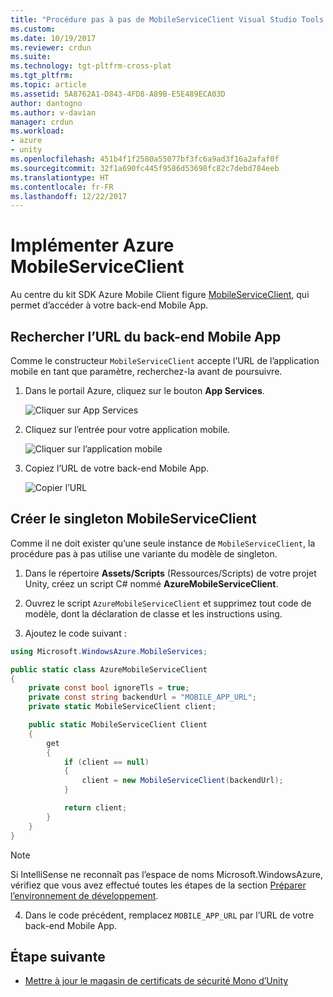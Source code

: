 ```yaml
---
title: "Procédure pas à pas de MobileServiceClient Visual Studio Tools pour Unity Azure| Microsoft Docs"
ms.custom: 
ms.date: 10/19/2017
ms.reviewer: crdun
ms.suite: 
ms.technology: tgt-pltfrm-cross-plat
ms.tgt_pltfrm: 
ms.topic: article
ms.assetid: 5A8762A1-D843-4FD8-A89B-E5E489ECA03D
author: dantogno
ms.author: v-davian
manager: crdun
ms.workload:
- azure
- unity
ms.openlocfilehash: 451b4f1f2580a55077bf3fc6a9ad3f16a2afaf0f
ms.sourcegitcommit: 32f1a690fc445f9586d53698fc82c7debd784eeb
ms.translationtype: HT
ms.contentlocale: fr-FR
ms.lasthandoff: 12/22/2017
---
```

# <a name="implement-the-azure-mobileserviceclient"></a>Implémenter Azure MobileServiceClient

Au centre du kit SDK Azure Mobile Client figure <a href="https://msdn.microsoft.com/en-us/library/azure/microsoft.windowsazure.mobileservices.mobileserviceclient(v=azure.10).aspx">MobileServiceClient</a>, qui permet d’accéder à votre back-end Mobile App.

## <a name="locate-the-url-of-the-mobile-app-backend"></a>Rechercher l’URL du back-end Mobile App

Comme le constructeur `MobileServiceClient` accepte l’URL de l’application mobile en tant que paramètre, recherchez-la avant de poursuivre.

1. Dans le portail Azure, cliquez sur le bouton **App Services**.

    ![Cliquer sur App Services](media/vstu_azure-implement-azure-mobileserviceclient-image1.png)

2. Cliquez sur l’entrée pour votre application mobile.

    ![Cliquer sur l’application mobile](media/vstu_azure-implement-azure-mobileserviceclient-image2.png)

3. Copiez l’URL de votre back-end Mobile App.

    ![Copier l’URL](media/vstu_azure-implement-azure-mobileserviceclient-image3.png)

## <a name="create-the-mobileserviceclient-singleton"></a>Créer le singleton MobileServiceClient

Comme il ne doit exister qu’une seule instance de `MobileServiceClient`, la procédure pas à pas utilise une variante du modèle de singleton.

1. Dans le répertoire **Assets/Scripts** (Ressources/Scripts) de votre projet Unity, créez un script C# nommé **AzureMobileServiceClient**.

2. Ouvrez le script `AzureMobileServiceClient` et supprimez tout code de modèle, dont la déclaration de classe et les instructions using.

3. Ajoutez le code suivant :

  ```csharp
  using Microsoft.WindowsAzure.MobileServices;

  public static class AzureMobileServiceClient
  {
      private const bool ignoreTls = true;
      private const string backendUrl = "MOBILE_APP_URL";
      private static MobileServiceClient client;

      public static MobileServiceClient Client
      {
          get
          {
              if (client == null)
              {
                  client = new MobileServiceClient(backendUrl);
              }

              return client;
          }
      }
  }
  ```

  > [!NOTE]
  > Si IntelliSense ne reconnaît pas l’espace de noms Microsoft.WindowsAzure, vérifiez que vous avez effectué toutes les étapes de la section [Préparer l’environnement de développement]().

4. Dans le code précédent, remplacez `MOBILE_APP_URL` par l’URL de votre back-end Mobile App.

## <a name="next-step"></a>Étape suivante

* [Mettre à jour le magasin de certificats de sécurité Mono d’Unity](visual-studio-tools-for-unity-azure-security.md)
